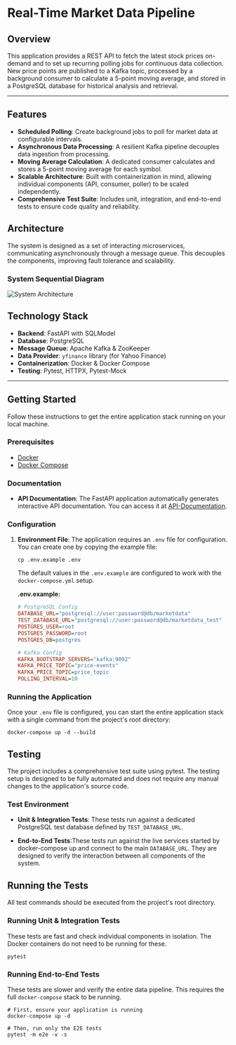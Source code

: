 # Real-Time Market Data Pipeline

## Overview

This application provides a REST API to fetch the latest stock prices on-demand and to set up recurring polling jobs for continuous data collection. New price points are published to a Kafka topic, processed by a background consumer to calculate a 5-point moving average, and stored in a PostgreSQL database for historical analysis and retrieval.


---

## Features

- **Scheduled Polling**: Create background jobs to poll for market data at configurable intervals.
- **Asynchronous Data Processing**: A resilient Kafka pipeline decouples data ingestion from processing.
- **Moving Average Calculation**: A dedicated consumer calculates and stores a 5-point moving average for each symbol.
- **Scalable Architecture**: Built with containerization in mind, allowing individual components (API, consumer, poller) to be scaled independently.
- **Comprehensive Test Suite**: Includes unit, integration, and end-to-end tests to ensure code quality and reliability.

## Architecture

The system is designed as a set of interacting microservices, communicating asynchronously through a message queue. This decouples the components, improving fault tolerance and scalability.

### System Sequential Diagram
![System Architecture](/assets/sequential_diagram.png)


## Technology Stack

- **Backend**: FastAPI with SQLModel
- **Database**: PostgreSQL
- **Message Queue**: Apache Kafka & ZooKeeper
- **Data Provider**: `yfinance` library (for Yahoo Finance)
- **Containerization**: Docker & Docker Compose
- **Testing**: Pytest, HTTPX, Pytest-Mock

---


## Getting Started

Follow these instructions to get the entire application stack running on your local machine.

### Prerequisites

- [Docker](https://www.docker.com/products/docker-desktop/)
- [Docker Compose](https://docs.docker.com/compose/install/)


### Documentation
- **API Documentation**: The FastAPI application automatically generates interactive API documentation. You can access it at [API-Documentation](assets/documentation.html).

### Configuration

1.  **Environment File**: The application requires an `.env` file for configuration. You can create one by copying the example file:
    ```
    cp .env.example .env
    ```
    The default values in the `.env.example` are configured to work with the `docker-compose.yml` setup.

    **.env.example:**
    ```ini
    # PostgreSQL Config
    DATABASE_URL="postgresql://user:password@db/marketdata"
    TEST_DATABASE_URL="postgresql://user:password@db/marketdata_test"
    POSTGRES_USER=root
    POSTGRES_PASSWORD=root
    POSTGRES_DB=postgres

    # Kafka Config
    KAFKA_BOOTSTRAP_SERVERS="kafka:9092"
    KAFKA_PRICE_TOPIC="price-events"
    KAFKA_PRICE_TOPIC=price_topic
    POLLING_INTERVAL=10
    
### Running the Application

Once your `.env` file is configured, you can start the entire application stack with a single command from the project's root directory:

```
docker-compose up -d --build
```

## Testing
The project includes a comprehensive test suite using pytest. The testing setup is designed to be fully automated and does not require any manual changes to the application's source code.

### Test Environment

- **Unit & Integration Tests**: These tests run against a dedicated PostgreSQL test database defined by `TEST_DATABASE_URL`. 


- **End-to-End Tests**:These tests run against the live services started by docker-compose up and connect to the main `DATABASE_URL`. They are designed to verify the interaction between all components of the system.

## Running the Tests
All test commands should be executed from the project's root directory.


### Running Unit & Integration Tests
These tests are fast and check individual components in isolation. The Docker containers do not need to be running for these.

```
pytest
```

### Running End-to-End Tests
These tests are slower and verify the entire data pipeline. This requires the full `docker-compose` stack to be running.


```
# First, ensure your application is running
docker-compose up -d

# Then, run only the E2E tests
pytest -m e2e -v -s

```


